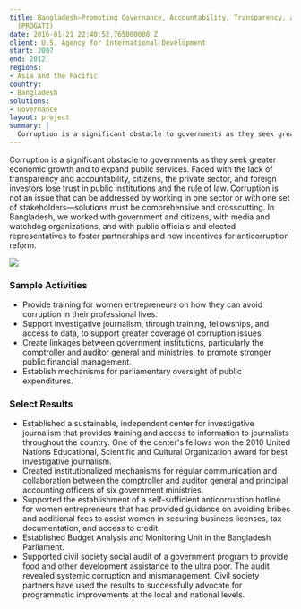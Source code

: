```yaml
---
title: Bangladesh—Promoting Governance, Accountability, Transparency, and Integrity
  (PROGATI)
date: 2016-01-21 22:40:52.765000000 Z
client: U.S. Agency for International Development
start: 2007
end: 2012
regions:
- Asia and the Pacific
country:
- Bangladesh
solutions:
- Governance
layout: project
summary: |
  Corruption is a significant obstacle to governments as they seek greater economic growth and to expand public services. Faced with the lack of transparency and accountability, citizens, the private sector, and foreign investors lose trust in public institutions and the rule of law.
---
```


Corruption is a significant obstacle to governments as they seek greater economic growth and to expand public services. Faced with the lack of transparency and accountability, citizens, the private sector, and foreign investors lose trust in public institutions and the rule of law. Corruption is not an issue that can be addressed by working in one sector or with one set of stakeholders—solutions must be comprehensive and crosscutting. In Bangladesh, we worked with government and citizens, with media and watchdog organizations, and with public officials and elected representatives to foster partnerships and new incentives for anticorruption reform.

![][1]

###  Sample Activities

* Provide training for women entrepreneurs on how they can avoid corruption in their professional lives.
* Support investigative journalism, through training, fellowships, and access to data, to support greater coverage of corruption issues.
* Create linkages between government institutions, particularly the comptroller and auditor general and ministries, to promote stronger public financial management.
* Establish mechanisms for parliamentary oversight of public expenditures.

###  Select Results

* Established a sustainable, independent center for investigative journalism that provides training and access to information to journalists throughout the country. One of the center's fellows won the 2010 United Nations Educational, Scientific and Cultural Organization award for best investigative journalism.
* Created institutionalized mechanisms for regular communication and collaboration between the comptroller and auditor general and principal accounting officers of six government ministries.
* Supported the establishment of a self-sufficient anticorruption hotline for women entrepreneurs that has provided guidance on avoiding bribes and additional fees to assist women in securing business licenses, tax documentation, and access to credit.
* Established Budget Analysis and Monitoring Unit in the Bangladesh Parliament.
* Supported civil society social audit of a government program to provide food and other development assistance to the ultra poor. The audit revealed systemic corruption and mismanagement. Civil society partners have used the results to successfully advocate for programmatic improvements at the local and national levels.

[1]: /assets/images/projects/PROGATIprojectphoto.jpg
